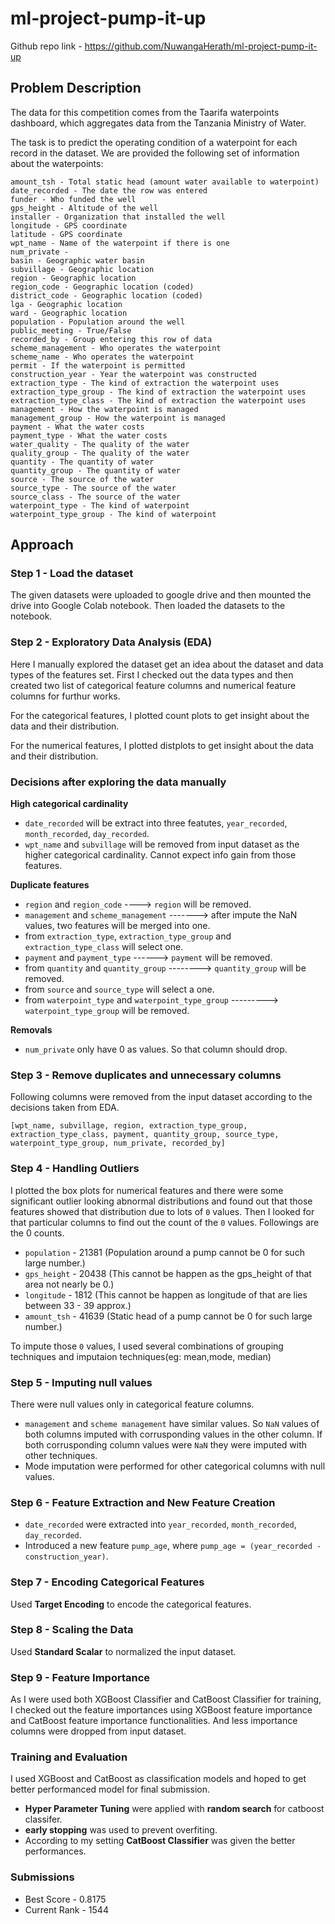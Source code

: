 # ml-project-pump-it-up
Github repo link - https://github.com/NuwangaHerath/ml-project-pump-it-up

## Problem Description
The data for this competition comes from the Taarifa waterpoints dashboard, which aggregates data from the Tanzania Ministry of Water.

The task is to predict the operating condition of a waterpoint for each record in the dataset. We are provided the following set of information about the waterpoints: 


    amount_tsh - Total static head (amount water available to waterpoint)
    date_recorded - The date the row was entered
    funder - Who funded the well
    gps_height - Altitude of the well
    installer - Organization that installed the well
    longitude - GPS coordinate
    latitude - GPS coordinate
    wpt_name - Name of the waterpoint if there is one
    num_private -
    basin - Geographic water basin
    subvillage - Geographic location
    region - Geographic location
    region_code - Geographic location (coded)
    district_code - Geographic location (coded)
    lga - Geographic location
    ward - Geographic location
    population - Population around the well
    public_meeting - True/False
    recorded_by - Group entering this row of data
    scheme_management - Who operates the waterpoint
    scheme_name - Who operates the waterpoint
    permit - If the waterpoint is permitted
    construction_year - Year the waterpoint was constructed
    extraction_type - The kind of extraction the waterpoint uses
    extraction_type_group - The kind of extraction the waterpoint uses
    extraction_type_class - The kind of extraction the waterpoint uses
    management - How the waterpoint is managed
    management_group - How the waterpoint is managed
    payment - What the water costs
    payment_type - What the water costs
    water_quality - The quality of the water
    quality_group - The quality of the water
    quantity - The quantity of water
    quantity_group - The quantity of water
    source - The source of the water
    source_type - The source of the water
    source_class - The source of the water
    waterpoint_type - The kind of waterpoint
    waterpoint_type_group - The kind of waterpoint

## Approach
### Step 1 - Load the dataset
The given datasets were uploaded to google drive and then mounted the drive into Google Colab notebook. Then loaded the datasets to the notebook.

### Step 2 - Exploratory Data Analysis (EDA)
Here I manually explored the dataset get an idea about the dataset and data types of the features set. First I checked out the data types and then created two list of categorical feature columns and numerical feature columns for furthur works.

For the categorical features, I plotted count plots to get insight about the data and their distribution.

For the numerical features, I plotted distplots to get insight about the data and their distribution.

### Decisions after exploring the data manually
**High categorical cardinality**
*   ``date_recorded`` will be extract into three featutes, ``year_recorded``, ``month_recorded``, ``day_recorded``.
*   ``wpt_name`` and ``subvillage`` will be removed from input dataset as the higher categorical cardinality. Cannot expect info gain from those features.

**Duplicate features**
* ``region`` and ``region_code`` ----> ``region`` will be removed.
* ``management`` and ``scheme_management`` -------> after impute the NaN values, two features will be merged into one.
* from ``extraction_type``, ``extraction_type_group`` and ``extraction_type_class`` will select one.
* ``payment`` and ``payment_type``  ------> ``payment`` will be removed.
* from ``quantity`` and ``quantity_group`` --------> ``quantity_group`` will be removed.
* from ``source`` and ``source_type`` will select a one.
* from ``waterpoint_type`` and ``waterpoint_type_group`` ---------> ``waterpoint_type_group`` will be removed.

**Removals**
* ``num_private`` only have 0 as values. So that column should drop.

### Step 3 - Remove duplicates and unnecessary columns
Following columns were removed from the input dataset according to the decisions taken from EDA.

``[wpt_name, subvillage, region, extraction_type_group, extraction_type_class, payment, quantity_group, source_type, waterpoint_type_group, num_private, recorded_by]``

### Step 4 - Handling Outliers

I plotted the box plots for numerical features and there were some significant outlier looking abnormal distributions and found out that those features showed that distribution due to lots of ``0`` values. Then I looked for that particular columns to find out the count of the ``0`` values. Followings are the 0 counts.

* ``population`` - 21381 (Population around a pump cannot be 0 for such large number.)
* ``gps_height`` - 20438 (This cannot be happen as the gps_height of that area not nearly be 0.)
* ``longitude`` - 1812 (This cannot be happen as longitude of that are lies between 33 - 39 approx.)
* ``amount_tsh`` - 41639 (Static head of a pump cannot be 0 for such large number.)

To impute those ``0`` values, I used several combinations of grouping techniques and imputaion techniques(eg: mean,mode, median)

### Step 5 - Imputing null values

There were null values only in categorical feature columns.

* ``management`` and ``scheme management`` have similar values. So ``NaN`` values of both columns imputed with corrusponding values in the other column. If both corrusponding column values were ``NaN`` they were imputed  with other techniques.
* Mode imputation were performed for other categorical columns with null values.

### Step 6 - Feature Extraction and New Feature Creation

* ``date_recorded`` were extracted into ``year_recorded``, ``month_recorded``, ``day_recorded``.
* Introduced a new feature ``pump_age``, where ``pump_age = (year_recorded - construction_year)``.

### Step 7 - Encoding Categorical Features

Used **Target Encoding** to encode the categorical features.

### Step 8 - Scaling the Data

Used **Standard Scalar** to normalized the input dataset.

### Step 9 - Feature Importance

As I were used both XGBoost Classifier and CatBoost Classifier for training, I checked out the feature importances using XGBoost feature importance and CatBoost feature importance functionalities. And less importance columns were dropped from input dataset.

### Training and Evaluation

I used XGBoost and CatBoost as classification models and hoped to get better performanced model for final submission.
* **Hyper Parameter Tuning** were applied with **random search** for catboost classifer.
* **early stopping** was used to prevent overfiting.
* According to my setting **CatBoost Classifier** was given the better performances.

### Submissions

* Best Score   - 0.8175
* Current Rank - 1544

